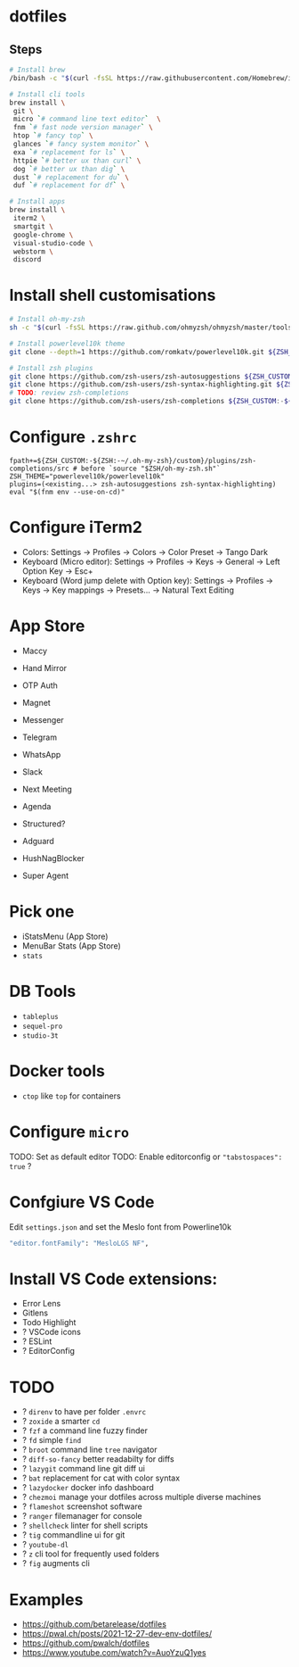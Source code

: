 # dotfiles

## Steps
```bash
# Install brew
/bin/bash -c "$(curl -fsSL https://raw.githubusercontent.com/Homebrew/install/HEAD/install.sh)"

# Install cli tools
brew install \
 git \
 micro `# command line text editor`  \ 
 fnm `# fast node version manager` \ 
 htop `# fancy top` \ 
 glances `# fancy system monitor` \ 
 exa `# replacement for ls` \ 
 httpie `# better ux than curl` \ 
 dog `# better ux than dig` \ 
 dust `# replacement for du` \ 
 duf `# replacement for df` \ 

# Install apps
brew install \
 iterm2 \
 smartgit \
 google-chrome \
 visual-studio-code \
 webstorm \
 discord
```

# Install shell customisations

```bash
# Install oh-my-zsh
sh -c "$(curl -fsSL https://raw.github.com/ohmyzsh/ohmyzsh/master/tools/install.sh)"

# Install powerlevel10k theme
git clone --depth=1 https://github.com/romkatv/powerlevel10k.git ${ZSH_CUSTOM:-$HOME/.oh-my-zsh/custom}/themes/powerlevel10k

# Install zsh plugins
git clone https://github.com/zsh-users/zsh-autosuggestions ${ZSH_CUSTOM:-~/.oh-my-zsh/custom}/plugins/zsh-autosuggestions
git clone https://github.com/zsh-users/zsh-syntax-highlighting.git ${ZSH_CUSTOM:-~/.oh-my-zsh/custom}/plugins/zsh-syntax-highlighting
# TODO: review zsh-completions
git clone https://github.com/zsh-users/zsh-completions ${ZSH_CUSTOM:-${ZSH:-~/.oh-my-zsh}/custom}/plugins/zsh-completions
```

# Configure `.zshrc`
```
fpath+=${ZSH_CUSTOM:-${ZSH:-~/.oh-my-zsh}/custom}/plugins/zsh-completions/src # before `source "$ZSH/oh-my-zsh.sh"`
ZSH_THEME="powerlevel10k/powerlevel10k"
plugins=(<existing...> zsh-autosuggestions zsh-syntax-highlighting)
eval "$(fnm env --use-on-cd)"
```

# Configure iTerm2
- Colors: Settings -> Profiles -> Colors -> Color Preset -> Tango Dark
- Keyboard (Micro editor): Settings -> Profiles -> Keys -> General -> Left Option Key -> Esc+
- Keyboard (Word jump delete with Option key): Settings → Profiles → Keys → Key mappings → Presets... → Natural Text Editing

# App Store
- Maccy
- Hand Mirror
- OTP Auth
- Magnet

- Messenger
- Telegram
- WhatsApp
- Slack

- Next Meeting
- Agenda
- Structured?

- Adguard
- HushNagBlocker
- Super Agent


# Pick one
- iStatsMenu (App Store)
- MenuBar Stats (App Store)
- `stats`

# DB Tools
- `tableplus`
- `sequel-pro`
- `studio-3t`

# Docker tools
- `ctop` like `top` for containers

# Configure `micro`
TODO: Set as default editor
TODO: Enable editorconfig or `"tabstospaces": true` ?

# Confgiure VS Code
Edit `settings.json` and set the Meslo font from Powerline10k

```bash
"editor.fontFamily": "MesloLGS NF",
```

# Install VS Code extensions:
- Error Lens
- Gitlens
- Todo Highlight
- ? VSCode icons
- ? ESLint
- ? EditorConfig

# TODO
- ? `direnv` to have per folder `.envrc`
- ? `zoxide` a smarter `cd`
- ? `fzf` a command line fuzzy finder
- ? `fd` simple `find`
- ? `broot` command line `tree` navigator
- ? `diff-so-fancy` better readabilty for diffs
- ? `lazygit` command line git diff ui
- ? `bat` replacement for cat with color syntax
- ? `lazydocker` docker info dashboard
- ? `chezmoi` manage your dotfiles across multiple diverse machines
- ? `flameshot` screenshot software
- ? `ranger` filemanager for console
- ? `shellcheck` linter for shell scripts
- ? `tig` commandline ui for git
- ? `youtube-dl`
- ? `z` cli tool for frequently used folders
- ? `fig` augments cli

# Examples
- https://github.com/betarelease/dotfiles
- https://pwal.ch/posts/2021-12-27-dev-env-dotfiles/
- https://github.com/pwalch/dotfiles
- https://www.youtube.com/watch?v=AuoYzuQ1yes
